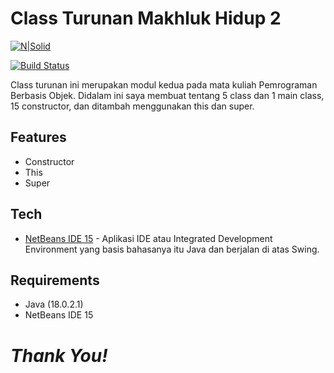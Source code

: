# Class Turunan Makhluk Hidup 2

[![N|Solid](https://cldup.com/dTxpPi9lDf.thumb.png)](https://nodesource.com/products/nsolid)

[![Build Status](https://travis-ci.org/joemccann/dillinger.svg?branch=master)](https://travis-ci.org/joemccann/dillinger)

Class turunan ini merupakan modul kedua pada mata kuliah Pemrograman Berbasis Objek. Didalam ini saya membuat tentang 5 class dan 1 main class, 15 constructor, dan ditambah menggunakan this dan super.


## Features

- Constructor
- This
- Super

## Tech

- [NetBeans IDE 15](https://netbeans.apache.org/front/main/download/nb15/) - Aplikasi IDE atau Integrated Development Environment yang basis bahasanya itu Java dan berjalan di atas Swing.


## Requirements
- Java (18.0.2.1)
- NetBeans IDE 15

# _Thank You!_ 